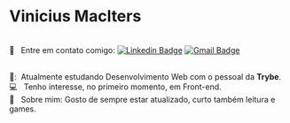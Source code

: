 
# Vinicius Maclters 

<br/> :email: &nbsp; Entre em contato comigo: [![Linkedin Badge](https://img.shields.io/badge/-ViniciusMaclters-blue?style=flat-square&logo=Linkedin&logoColor=white&link=https:https://www.linkedin.com/in/vinicius-maclters-b106a5172/)](https://www.linkedin.com/in/vinicius-maclters-b106a5172/)
[![Gmail Badge](https://img.shields.io/badge/-vinicius.maclters@gmail.com-c14438?style=flat-square&logo=Gmail&logoColor=white&link=mailto:vinicius.maclters@gmail.com)](vinicius.maclters@gmail.com)

<br/> 🚀:&nbsp; Atualmente estudando Desenvolvimento Web com o pessoal da **Trybe**.
<br/> :computer: &nbsp; Tenho interesse, no primeiro momento, em Front-end.
<br/> 💬  &nbsp; Sobre mim: Gosto de sempre estar atualizado, curto também leitura e games.





<!--
**viniciusmaclters/ViniciusMaclters** is a ✨ _special_ ✨ repository because its `README.md` (this file) appears on your GitHub profile.






